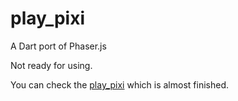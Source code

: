 play_pixi
=========
A Dart port of Phaser.js


Not ready for using.

You can check the [play_pixi][1] which is almost finished.

[1]: https://github.com/playif/play_pixi